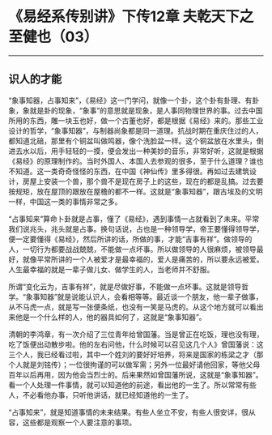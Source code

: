 # 《易经系传别讲》下传12章 夫乾天下之至健也（03）

------

## 识人的才能

“象事知器，占事知来”，《易经》这一门学问，就像一个卦，这个卦有卦理、有卦象，象就是卦的现象，“象事”的意思就是现象，是人事同物理世界的事。过去中国所用的东西，雕一块玉也好，做一个古董也好，都是根据《易经》来的。那些工业设计的哲学，“象事知器”，与制器尚象都是同一道理。抗战时期在重庆住过的人，都知道北碚，那里有个铜盆叫做鸣器，像个洗脸盆一样。这个铜盆放在水里头，倒进去水以后，用手轻轻的一摸，便会发出一种美妙的音乐，非常好听，这就是根据《易经》的原理制作的。当时外国人、本国人去参观的很多，至于什么道理？谁也不知道。这一类奇奇怪怪的东西，在中国《神仙传》里多得很。再如过去建筑设计，房屋上安装一个兽，那个兽不是现在房子上的这些，现在的都是乱搞。过去要按规矩，放在屋顶的跟放在屋檐的都不一样。这就是“象事知器”，跟古埃及的文明一样，中国这一类的事情非常之多。

“占事知来”算命卜卦就是占事，懂了《易经》，遇到事情一占就看到了未来。平常我们说兆头，兆头就是占事。换句话说，占也是一种领导学，帝王要懂得领导学，便一定要懂得《易经》，然后所讲的话，所做的事，才能“吉事有祥”。做领导的人，一切行为都要战战兢兢，不能做一点坏事。所以做领导的人很麻烦，被领导最好，就像平常所讲的一个人被爱才是最幸福的，爱人是痛苦的，所以要永远被爱。人生最幸福的就是一辈子做儿女、做学生的人，当老师并不舒服。

所谓“变化云为，吉事有祥”，就是尽做好事，不能做一点坏事。这就是领导哲学。“象事知器”就是说能认识人，会看相等等。最近谈一个朋友，他一辈子做事，从不马虎一点，就是写一张便条纸，也没有一笑是马虎的。从这个地方就可以看出来他是一个什么样的人，他的器具如何了，这就是“象事知器”。

清朝的李鸿章，有一次介绍了三位青年给曾国藩。当是曾正在吃饭，理也没有理，吃了饭便出动散步啦。他的左右问他，什么时候可以召见这几个人》曾国藩说：这三个人，我已经看过啦，其中一个姓刘的要好好培养，将来是国家的栋梁之才（那个人就是刘铭传）；一位很拘谨的可以做军需；另外一位最好请他回家，等他父母百年以后再用，因为他会当烈士的。后来果然如曾国藩所说，这就是“象事知器”。看一个人处理一件事情，就可以知道他的前途，看出他的一生了。所以常常有些人，不必看他办事，只听他讲话，就已经知道他的一生了。

“占事知来”，就是知道事情的未来结果。有些人坐立不安，有些人很安详，很从容，这些都是观察一个人要注意的事项。